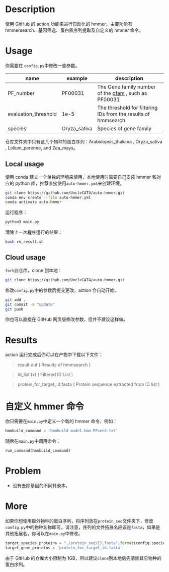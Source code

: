 # Description

使用 GitHub 的 action 功能来进行自动化的 hmmer，主要功能有 hmmersearch、基因筛选、蛋白质序列提取及自定义的 hmmer 命令。

# Usage

你需要在 `config.py`中修改一些参数。

| name | example | description |
| -- | -- | -- |
| PF_number | PF00031 | The Gene family number of the [pfam](http://pfam-legacy.xfam.org/) , such as PF00031 |
| evaluation_threshold | 1e-5 | The threshold for filtering IDs from the results of hmmsearch |
| species | Oryza_sativa | Species of gene family |

仓库文件夹中只有这几个物种的蛋白序列：Arabidopsis_thaliana , Oryza_sativa , Lolium_perenne, and Zea_mays。

## Local usage

使用 conda 建立一个单独的环境来使用，本地使用时需要自己安装 hmmer 和对应的 python 库，推荐直接使用`auto-hmmer.yml`来创建环境。

```bash
git clone https://github.com/UncleCAT4/auto-hmmer.git
conda env create --file auto-hmmer.yml
conda activate auto-hmmer
```

运行程序：
```bash
python3 main.py
```

清除上一次程序运行的结果：

```bash
bash rm_result.sh
```

## Cloud usage

`fork`此仓库，clone 到本地：

```bash
git clone https://github.com/UncleCAT4/auto-hmmer.git
```

修改`config.py`中的参数后提交更改，action 会自动开始。

```bash
git add .
git commit -m "update"
git push
```

你也可以直接在 GitHub 网页版修改参数，但并不建议这样做。

# Results

action 运行完成后你可以在产物中下载以下文件：

> result.out ( Results of hmmsearch )

> id_list.txt ( Filtered ID List )

> protein_for_target_id.fasta ( Protein sequence extracted from ID list )

# 自定义 hmmer 命令

你只需要在`main.py`中定义一个新的 hmmer 命令，例如：

```python
hmmbuild_command = 'hmmbuild model.hmm PFseed.txt'
```

随后在`main.py`中调用命令：

```python
run_command(hmmbuild_command)
```

# Problem

- 没有去除基因的不同转录本。

# More

如果你想使用额外物种的蛋白序列，将序列放在`protein_seq`文件夹下，修改`config.py`中的物种名称即可，请注意，序列的文件拓展名应该是`fasta`，如果是其他拓展名，你可以在`main.py`中修改。

```python
target_species_proteins = "./protein_seq/{}.fasta".format(config.species)
target_gene_proteins = 'protein_for_target_id.fasta'
```

由于 GitHub 的仓库大小限制为 1GB，所以建议`clone`到本地后先清除其它物种的蛋白序列。